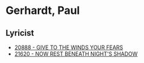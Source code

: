 # Gerhardt, Paul

## Lyricist

- [20888 - GIVE TO THE WINDS YOUR FEARS](/hymns/20888.md)
- [21620 - NOW REST BENEATH NIGHT'S SHADOW](/hymns/21620.md)

